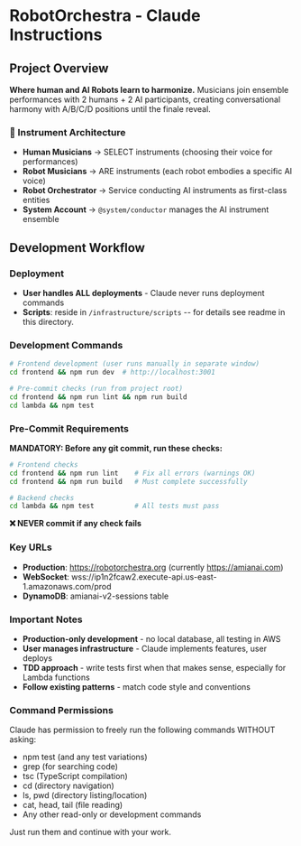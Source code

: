 # RobotOrchestra - Claude Instructions

## Project Overview

**Where human and AI Robots learn to harmonize.** Musicians join ensemble performances with 2 humans + 2 AI participants, creating conversational harmony with A/B/C/D positions until the finale reveal.

### 🎼 Instrument Architecture

- **Human Musicians** → SELECT instruments (choosing their voice for performances)
- **Robot Musicians** → ARE instruments (each robot embodies a specific AI voice)
- **Robot Orchestrator** → Service conducting AI instruments as first-class entities
- **System Account** → `@system/conductor` manages the AI instrument ensemble

## Development Workflow

### Deployment

- **User handles ALL deployments** - Claude never runs deployment commands
- **Scripts**: reside in `/infrastructure/scripts` -- for details see readme in this directory.

### Development Commands

```bash
# Frontend development (user runs manually in separate window)
cd frontend && npm run dev  # http://localhost:3001

# Pre-commit checks (run from project root)
cd frontend && npm run lint && npm run build
cd lambda && npm test
```

### Pre-Commit Requirements

**MANDATORY: Before any git commit, run these checks:**

```bash
# Frontend checks
cd frontend && npm run lint    # Fix all errors (warnings OK)
cd frontend && npm run build   # Must complete successfully

# Backend checks
cd lambda && npm test          # All tests must pass
```

**❌ NEVER commit if any check fails**

### Key URLs

- **Production**: https://robotorchestra.org (currently https://amianai.com)
- **WebSocket**: wss://ip1n2fcaw2.execute-api.us-east-1.amazonaws.com/prod
- **DynamoDB**: amianai-v2-sessions table

### Important Notes

- **Production-only development** - no local database, all testing in AWS
- **User manages infrastructure** - Claude implements features, user deploys
- **TDD approach** - write tests first when that makes sense, especially for Lambda functions
- **Follow existing patterns** - match code style and conventions

### Command Permissions

Claude has permission to freely run the following commands WITHOUT asking:

- npm test (and any test variations)
- grep (for searching code)
- tsc (TypeScript compilation)
- cd (directory navigation)
- ls, pwd (directory listing/location)
- cat, head, tail (file reading)
- Any other read-only or development commands

Just run them and continue with your work.
